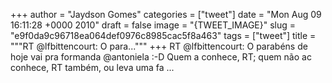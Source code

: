 
+++
author = "Jaydson Gomes"
categories = ["tweet"]
date = "Mon Aug 09 16:11:28 +0000 2010"
draft = false
image = "{TWEET_IMAGE}"
slug = "e9f0da9c96718ea064def0976c8985cac5f8a463"
tags = ["tweet"]
title = """RT @lfbittencourt: O para..."""
+++
RT @lfbittencourt: O parabéns de hoje vai pra formanda @antoniela :-D Quem a conhece, RT; quem não ac conhece, RT também, ou leva uma fa ...
